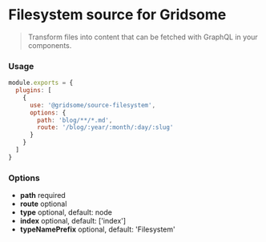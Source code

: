 # Filesystem source for Gridsome

> Transform files into content that can be fetched with GraphQL in your components.

### Usage

```js
module.exports = {
  plugins: [
    {
      use: '@gridsome/source-filesystem',
      options: {
        path: 'blog/**/*.md',
        route: '/blog/:year/:month/:day/:slug'
      }
    }
  ]
}
```

### Options

- **path** required
- **route** optional
- **type** optional, default: node
- **index** optional, default: ['index']
- **typeNamePrefix** optional, default: 'Filesystem'

